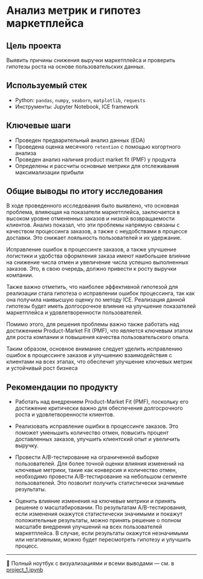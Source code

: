 # Анализ метрик и гипотез маркетплейса

## Цель проекта
Выявить причины снижения выручки маркетплейса и проверить гипотезы роста на основе пользовательских данных.

## Используемый стек
- Python: `pandas`, `numpy`, `seaborn`, `matplotlib`, `requests`
- Инструменты: Jupyter Notebook, ICE framework

## Ключевые шаги
- Проведен предварительный анализ данных (EDA)
- Проведена оценка месячного `retention` с помощью когортного анализа
- Проведен анализ наличия product market fit (PMF) у продукта 
- Определены и рассчиты основные метрики для отслеживания максимализации прибыли

## Общие выводы по итогу исследования
В ходе проведенного исследования было выявлено, что основная проблема, влияющая на показатели маркетплейса, заключается в высоком уровне отмененных заказов и низкой возвращаемости клиентов. Анализ показал, что эти проблемы напрямую связаны с качеством процессинга заказов, а также с неудобствами в процессе доставки. Это снижает лояльность пользователей и их удержание.

Исправление ошибок в процессинге заказов, а также улучшение логистики и удобства оформления заказа имеют наибольшее влияние на снижение числа отмен и увеличение числа успешно выполненных заказов. Это, в свою очередь, должно привести к росту выручки компании.

Также важно отметить, что наиболее эффективной гипотезой для реализации стала гипотеза о исправлении ошибок процессинга, так как она получила наивысшую оценку по методу ICE. Реализация данной гипотезы будет иметь долгосрочное влияние на улучшение показателей маркетплейса и удовлетворенности пользователей.

Помимо этого, для решения проблемы важно также работать над достижением Product-Market Fit (PMF), что является ключевым этапом для роста компании и повышения качества пользовательского опыта.

Таким образом, основное внимание следует уделить исправлению ошибок в процессинге заказов и улучшению взаимодействия с клиентами на всех этапах, что обеспечит улучшение ключевых метрик и устойчивый рост бизнеса



## Рекомендации по продукту
- Работать над внедрением Product-Market Fit (PMF), поскольку его достижение критически важно для обеспечения долгосрочного роста и удовлетворенности клиентов.

- Реализовать исправление ошибки в процессинге заказов. Это поможет уменьшить количество отмен, повысить процент доставленных заказов, улучшить клиентский опыт и увеличить выручку.

- Провести A/B-тестирование на ограниченной выборке пользователей. Для более точной оценки влияния изменений на ключевые метрики, такие как конверсия и количество отмен, необходимо провести A/B-тестирование на небольшом сегменте пользователей. Это позволит получить статистически значимые результаты.

- Оценить влияние изменения на ключевые метрики и принять решение о масштабировании. По результатам A/B-тестирования, если изменения окажутся статистически значимыми и покажут положительные результаты, можно принять решение о полном масштабе внедрения улучшений на всех пользователей маркетплейса. В случае, если результаты окажутся незначимыми или негативными, можно будет пересмотреть гипотезу и улучшить процесс.

---
📂 Полный ноутбук с визуализациями и всеми выводами — см. в [project_1.ipynb](https://github.com/n-smirnov/project_1/blob/main/project_1.ipynb) 
